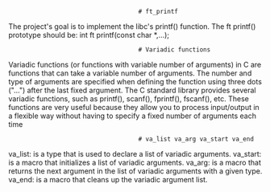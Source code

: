                                         # ft_printf
                                        
The project's goal is to implement the libc's printf() function. The ft printf() prototype should be: int ft printf(const char *,...);

                                        # Variadic functions
Variadic functions (or functions with variable number of arguments) in C are functions that can take a variable number of arguments. The number and type of arguments are specified when defining the function using three dots ("...") after the last fixed argument. The C standard library provides several variadic functions, such as printf(), scanf(), fprintf(), fscanf(), etc. These functions are very useful because they allow you to process input/output in a flexible way without having to specify a fixed number of arguments each time

                                        # va_list va_arg va_start va_end
                                        
va_list: is a type that is used to declare a list of variadic arguments.
va_start: is a macro that initializes a list of variadic arguments.
va_arg: is a macro that returns the next argument in the list of variadic arguments with a given type.
va_end: is a macro that cleans up the variadic argument list.
